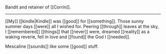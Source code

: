 Bandit and retainer of [[Corrin]].

* * * 

[[My]] [[kindle|Kindle]] was [[good]] for [[something]]. Those sunny summer days [[were]] all I wished for. Peering [[through]] leaves at the sky, I [[remembered]] [[things]] that [[never]] were, dreamed [[reality]] as a waking reverie, fell in love and [[found]] the God I [[needed]].

Mescaline [[sounds]] like some [[good]] stuff.